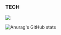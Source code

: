 ### TECH
<img src="https://img.shields.io/badge/react-20232a.svg?style=for-the-badge&logo=react&logoColor=61DAFB" />


![Anurag's GitHub stats](https://github-readme-stats.vercel.app/api?username=INHA-JEONG&show_icons=true&theme=radical)
